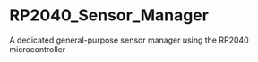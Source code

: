 # RP2040_Sensor_Manager
A dedicated general-purpose sensor manager using the RP2040 microcontroller
